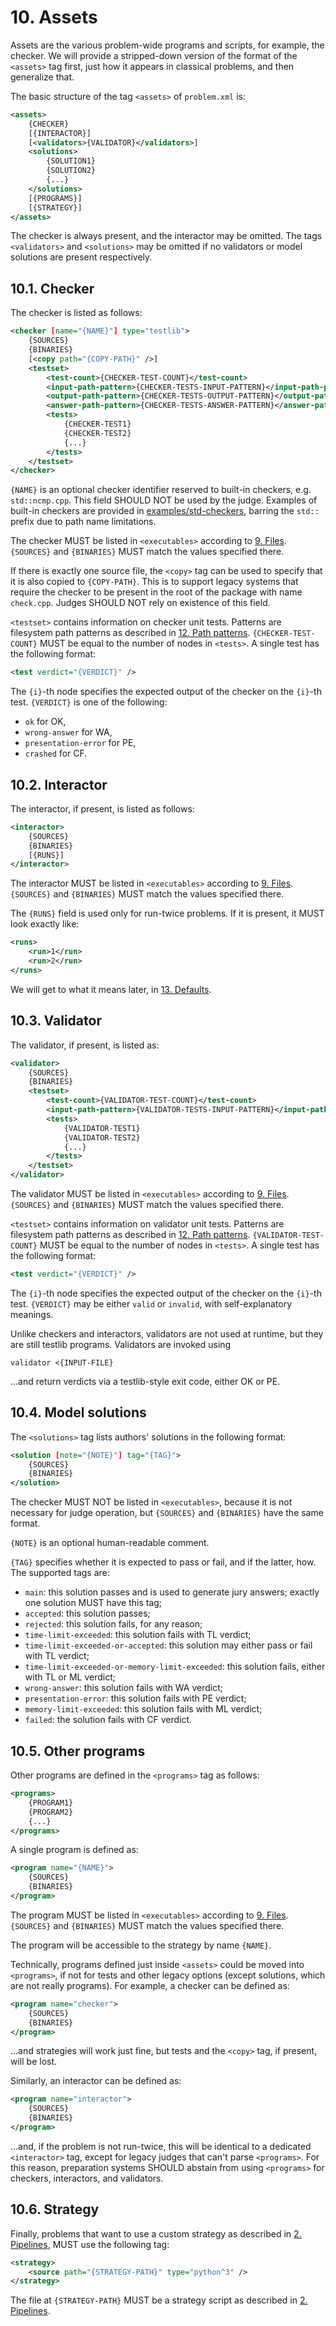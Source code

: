 # 10. Assets

Assets are the various problem-wide programs and scripts, for example, the checker. We will provide a stripped-down version of the format of the `<assets>` tag first, just how it appears in classical problems, and then generalize that.

The basic structure of the tag `<assets>` of `problem.xml` is:

```xml
<assets>
    {CHECKER}
    [{INTERACTOR}]
    [<validators>{VALIDATOR}</validators>]
    <solutions>
        {SOLUTION1}
        {SOLUTION2}
        {...}
    </solutions>
    [{PROGRAMS}]
    [{STRATEGY}]
</assets>
```

The checker is always present, and the interactor may be omitted. The tags `<validators>` and `<solutions>` may be omitted if no validators or model solutions are present respectively.


## 10.1. Checker

The checker is listed as follows:

```xml
<checker [name="{NAME}"] type="testlib">
    {SOURCES}
    {BINARIES}
    [<copy path="{COPY-PATH}" />]
    <testset>
        <test-count>{CHECKER-TEST-COUNT}</test-count>
        <input-path-pattern>{CHECKER-TESTS-INPUT-PATTERN}</input-path-pattern>
        <output-path-pattern>{CHECKER-TESTS-OUTPUT-PATTERN}</output-path-pattern>
        <answer-path-pattern>{CHECKER-TESTS-ANSWER-PATTERN}</answer-path-pattern>
        <tests>
            {CHECKER-TEST1}
            {CHECKER-TEST2}
            {...}
        </tests>
    </testset>
</checker>
```

`{NAME}` is an optional checker identifier reserved to built-in checkers, e.g. `std::ncmp.cpp`. This field SHOULD NOT be used by the judge. Examples of built-in checkers are provided in [examples/std-checkers](examples/std-checkers), barring the `std::` prefix due to path name limitations.

The checker MUST be listed in `<executables>` according to [9. Files](09-files.md). `{SOURCES}` and `{BINARIES}` MUST match the values specified there.

If there is exactly one source file, the `<copy>` tag can be used to specify that it is also copied to `{COPY-PATH}`. This is to support legacy systems that require the checker to be present in the root of the package with name `check.cpp`. Judges SHOULD NOT rely on existence of this field.

`<testset>` contains information on checker unit tests. Patterns are filesystem path patterns as described in [12. Path patterns](12-path-patterns.md). `{CHECKER-TEST-COUNT}` MUST be equal to the number of nodes in `<tests>`. A single test has the following format:

```xml
<test verdict="{VERDICT}" />
```

The `{i}`-th node specifies the expected output of the checker on the `{i}`-th test. `{VERDICT}` is one of the following:

- `ok` for OK,
- `wrong-answer` for WA,
- `presentation-error` for PE,
- `crashed` for CF.


## 10.2. Interactor

The interactor, if present, is listed as follows:

```xml
<interactor>
    {SOURCES}
    {BINARIES}
    [{RUNS}]
</interactor>
```

The interactor MUST be listed in `<executables>` according to [9. Files](09-files.md). `{SOURCES}` and `{BINARIES}` MUST match the values specified there.

The `{RUNS}` field is used only for run-twice problems. If it is present, it MUST look exactly like:

```xml
<runs>
    <run>1</run>
    <run>2</run>
</runs>
```

We will get to what it means later, in [13. Defaults](13-defaults.md).


## 10.3. Validator

The validator, if present, is listed as:

```xml
<validator>
    {SOURCES}
    {BINARIES}
    <testset>
        <test-count>{VALIDATOR-TEST-COUNT}</test-count>
        <input-path-pattern>{VALIDATOR-TESTS-INPUT-PATTERN}</input-path-pattern>
        <tests>
            {VALIDATOR-TEST1}
            {VALIDATOR-TEST2}
            {...}
        </tests>
    </testset>
</validator>
```

The validator MUST be listed in `<executables>` according to [9. Files](09-files.md). `{SOURCES}` and `{BINARIES}` MUST match the values specified there.

`<testset>` contains information on validator unit tests. Patterns are filesystem path patterns as described in [12. Path patterns](12-path-patterns.md). `{VALIDATOR-TEST-COUNT}` MUST be equal to the number of nodes in `<tests>`. A single test has the following format:

```xml
<test verdict="{VERDICT}" />
```

The `{i}`-th node specifies the expected output of the checker on the `{i}`-th test. `{VERDICT}` may be either `valid` or `invalid`, with self-explanatory meanings.

Unlike checkers and interactors, validators are not used at runtime, but they are still testlib programs. Validators are invoked using

```shell
validator <{INPUT-FILE}
```

...and return verdicts via a testlib-style exit code, either OK or PE.


## 10.4. Model solutions

The `<solutions>` tag lists authors' solutions in the following format:

```xml
<solution [note="{NOTE}"] tag="{TAG}">
    {SOURCES}
    {BINARIES}
</solution>
```

The checker MUST NOT be listed in `<executables>`, because it is not necessary for judge operation, but `{SOURCES}` and `{BINARIES}` have the same format.

`{NOTE}` is an optional human-readable comment.

`{TAG}` specifies whether it is expected to pass or fail, and if the latter, how. The supported tags are:

- `main`: this solution passes and is used to generate jury answers; exactly one solution MUST have this tag;
- `accepted`: this solution passes;
- `rejected`: this solution fails, for any reason;
- `time-limit-exceeded`: this solution fails with TL verdict;
- `time-limit-exceeded-or-accepted`: this solution may either pass or fail with TL verdict;
- `time-limit-exceeded-or-memory-limit-exceeded`: this solution fails, either with TL or ML verdict;
- `wrong-answer`: this solution fails with WA verdict;
- `presentation-error`: this solution fails with PE verdict;
- `memory-limit-exceeded`: this solution fails with ML verdict;
- `failed`: the solution fails with CF verdict.


## 10.5. Other programs

Other programs are defined in the `<programs>` tag as follows:

```xml
<programs>
    {PROGRAM1}
    {PROGRAM2}
    {...}
</programs>
```

A single program is defined as:

```xml
<program name="{NAME}">
    {SOURCES}
    {BINARIES}
</program>
```

The program MUST be listed in `<executables>` according to [9. Files](09-files.md). `{SOURCES}` and `{BINARIES}` MUST match the values specified there.

The program will be accessible to the strategy by name `{NAME}`.

Technically, programs defined just inside `<assets>` could be moved into `<programs>`, if not for tests and other legacy options (except solutions, which are not really programs). For example, a checker can be defined as:

```xml
<program name="checker">
    {SOURCES}
    {BINARIES}
</program>
```

...and strategies will work just fine, but tests and the `<copy>` tag, if present, will be lost.

Similarly, an interactor can be defined as:

```xml
<program name="interactor">
    {SOURCES}
    {BINARIES}
</program>
```

...and, if the problem is not run-twice, this will be identical to a dedicated `<interactor>` tag, except for legacy judges that can't parse `<programs>`. For this reason, preparation systems SHOULD abstain from using `<programs>` for checkers, interactors, and validators.


## 10.6. Strategy

Finally, problems that want to use a custom strategy as described in [2. Pipelines](02-pipelines.md), MUST use the following tag:

```xml
<strategy>
    <source path="{STRATEGY-PATH}" type="python^3" />
</strategy>
```

The file at `{STRATEGY-PATH}` MUST be a strategy script as described in [2. Pipelines](02-pipelines.md).
